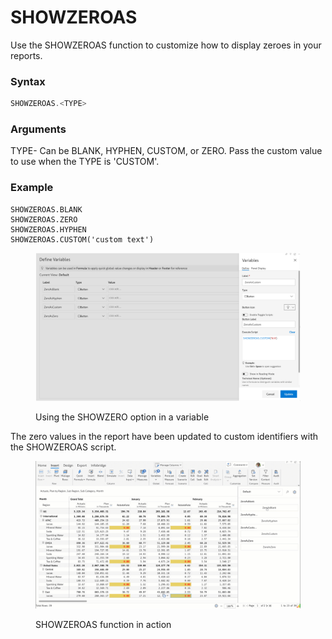 # SHOWZEROAS

Use the SHOWZEROAS function to customize how to display zeroes in your reports.

### Syntax

```javascript
SHOWZEROAS.<TYPE>
```

### Arguments

TYPE- Can be BLANK, HYPHEN, CUSTOM, or ZERO. Pass the custom value to use when the TYPE is 'CUSTOM'.

### Example

```
SHOWZEROAS.BLANK
SHOWZEROAS.ZERO
SHOWZEROAS.HYPHEN
SHOWZEROAS.CUSTOM('custom text')
```

<figure><img src="../../../.gitbook/assets/image (1237).png" alt=""><figcaption><p>Using the SHOWZERO option in a variable</p></figcaption></figure>

The zero values in the report have been updated to custom identifiers with the SHOWZEROAS script.

<figure><img src="../../../.gitbook/assets/Untitled Project (21).gif" alt=""><figcaption><p>SHOWZEROAS function in action</p></figcaption></figure>
